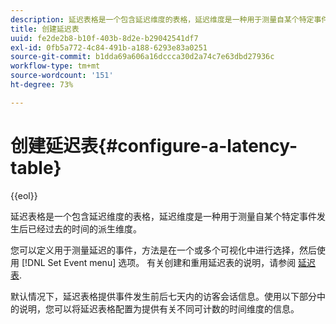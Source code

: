 ```yaml
---
description: 延迟表格是一个包含延迟维度的表格，延迟维度是一种用于测量自某个特定事件发生后已经过去的时间的派生维度。
title: 创建延迟表
uuid: fe2de2b8-b10f-403b-8d2e-b29042541df7
exl-id: 0fb5a772-4c84-491b-a188-6293e83a0251
source-git-commit: b1dda69a606a16dccca30d2a74c7e63dbd27936c
workflow-type: tm+mt
source-wordcount: '151'
ht-degree: 73%

---
```


# 创建延迟表{#configure-a-latency-table}

{{eol}}

延迟表格是一个包含延迟维度的表格，延迟维度是一种用于测量自某个特定事件发生后已经过去的时间的派生维度。

您可以定义用于测量延迟的事件，方法是在一个或多个可视化中进行选择，然后使用 [!DNL Set Event menu] 选项。 有关创建和重用延迟表的说明，请参阅 [延迟表](../../../../home/c-get-started/c-analysis-vis/c-lat-tbls.md#concept-7c7339e257ff4727afdda8e692bbba44).

默认情况下，延迟表格提供事件发生前后七天内的访客会话信息。使用以下部分中的说明，您可以将延迟表格配置为提供有关不同可计数的时间维度的信息。
